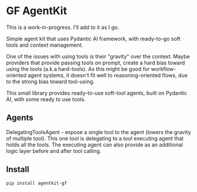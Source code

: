 # GF AgentKit

This is a work-in-progress. I'll add to it as I go.

Simple agent kit that uses Pydantic AI framework, with ready-to-go soft tools and context management.

One of the issues with using tools is their "gravity" over the context.
Maybe providers that provide passing tools on prompt, create a hard bias toward using the tools (a.k.a hard-tools). As this might be good for workflow-oriented agent systems, it doesn't fit well to reasoning-oriented flows, due to the strong bias toward tool-using.

This small library provides ready-to-use soft-tool agents, built on Pydantic AI, with some ready to use tools.

## Agents
DelegatingToolsAgent - expose a single tool to the agent (lowers the gravity of multiple tool). This one tool is delegating to a tool executing agent that holds all the tools. The executing agent can also provide as an additional logic layer before and after tool calling.


## Install
`pip install agentkit-gf`